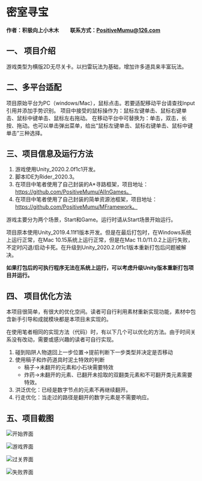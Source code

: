 # 密室寻宝

**作者：积极向上小木木 &nbsp;&nbsp;&nbsp;&nbsp;&nbsp;&nbsp;&nbsp; 联系方式：PositiveMumu@126.com**

## 一、 项目介绍

游戏类型为横版2D无尽关卡。以扫雷玩法为基础，增加许多道具来丰富玩法。

## 二、多平台适配

项目原始平台为PC（windows/Mac），鼠标点击。若要适配移动平台请查找Input引用并添加手势识别。
项目中接受的鼠标操作为：鼠标左键单击、鼠标右键单击、鼠标中键单击、鼠标左右拖动。
在移动平台中可替换为：单击，双击，长按、拖动。也可以单击弹出菜单，给出“鼠标左键单击、鼠标右键单击、鼠标中键单击”三种选择。

## 三、项目信息及运行方法

1. 游戏使用Unity_2020.2.0f1c1开发。
2. 脚本IDE为Rider_2020.3。
3. 在项目中笔者使用了自己封装的A*寻路框架，项目地址：https://github.com/PositiveMumu/AIInGames。
4. 在项目中笔者使用了自己封装的简单资源池框架，项目地址：https://github.com/PositiveMumu/MFramework。

游戏主要分为两个场景，Start和Game。运行时请从Start场景开始运行。

项目原本使用Unity_2019.4.11f1版本开发。但是在最后打包时，在Windows系统上运行正常，在Mac 10.15系统上运行正常，但是在Mac 11.0/11.0.2上运行失败，不定时闪退/启动卡死。在升级到Unity_2020.2.0f1c1版本重新打包后问题被解决。

**如果打包后的可执行程序无法在系统上运行，可以考虑升级Unity版本重新打包项目并运行。**

## 四、 项目优化方法

本项目很简单，有很大的优化空间。读者可自行利用素材重新实现功能，素材中包含新手引导和成就模块都是本项目未实现的。

在使用笔者相同的实现方法（代码）时，有以下几个可以优化的方法。由于时间关系没有改动，需要或感兴趣的读者可自行实现。

1. 碰到陷阱人物退回上一步位置->提前判断下一步类型并决定是否移动
2. 使用稿子和炸药道具时泥土特效的判断
	- 稿子->未翻开的元素和小石块需要特效
	- 炸药->未翻开的元素、已翻开未拾取的双翻类元素和不可翻开类元素需要特效。
3. 洪泛优化：已经是数字节点的元素不再继续翻开。
4. 行走优化：当走过的路径是翻开的数字元素是不需要响应。

## 五、项目截图

![开始界面](README/开始界面.png)

![游戏界面](README/游戏界面.png)

![过关界面](README/过关界面.png)

![失败界面](README/失败界面.png)

